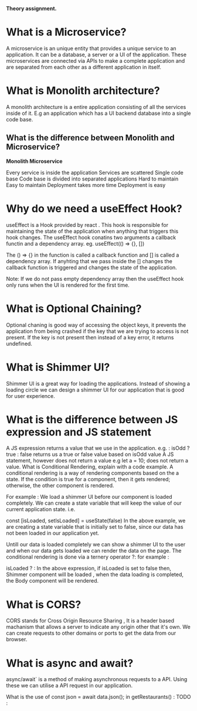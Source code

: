 **Theory assignment.**

**<h1>What is a Microservice?</h1>**

A microservice is an unique entity that provides a unique service to an application. It can be a database, a server or a UI of the application. These microservices are connected via APIs to make a complete application and are separated from each other as a different application in itself.

**<h1>What is Monolith architecture?</h1>**

A monolith architecture is a entire application consisting of all the services inside of it. E.g an application which has a UI backend database into a single code base.

**<h2>What is the difference between Monolith and Microservice?</h2>**

**Monolith	Microservice**

Every service is inside the application	Services are scattered
Single code base	Code base is divided into separated applications
Hard to maintain	Easy to maintain
Deployment takes more time	Deployment is easy 
  
**<h1>Why do we need a useEffect Hook?</h1>**

useEffect is a Hook provided by react . This hook is responsible for maintaining the state of the application when anything that triggers this hook changes. The useEffect hook conatins two arguments a callback functin and a dependency array. eg.   useEffect(() => {}, [])

The () => {} in the function is called a callback function and [] is called a dependency array. If anyhting that we pass inside the [] changes the callback function is triggered and changes the state of the application.

Note: If we do not pass empty dependency array then the useEffect hook only runs when the UI is rendered for the first time. 

**<h1>What is Optional Chaining?</h1>**

Optional chaning is good way of accessing the object keys, it prevents the application from being crashed if the key that we are trying to access is not present. If the key is not present then instead of a key error, it returns undefined. 

**<h1>What is Shimmer UI?</h1>**

Shimmer UI is a great way for loading the applications. Instead of showing a loading circle we can design a shimmer UI for our application that is good for user experience. 

**<h1>What is the difference between JS expression and JS statement**</h1>

A JS expression returns a value that we use in the application. e.g. : isOdd ? true : false returns us a true or false value based on isOdd value
A JS statement, however does not return a value e.g   let a = 10; does not return a value.
What is Conditional Rendering, explain with a code example.
A conditional rendering is a way of rendering components based on the a state. If the condition is true for a component, then it gets rendered; otherwise, the other component is rendered.

For example : We load a shimmer UI before our component is loaded completely. We can create a state variable that will keep the value of our current application state. i.e.

  const [isLoaded, setIsLoaded] = useState(false)
In the above example, we are creating a state variable that is initially set to false, since our data has not been loaded in our application yet.

Untill our data is loaded completely we can show a shimmer UI to the user and when our data gets loaded we can render the data on the page. The conditional rendering is done via a ternery operator ?: for example :

isLoaded ? <Body /> : <Shimmer />
In the above expression, if isLoaded is set to false then, Shimmer component will be loaded , when the data loading is completed, the Body component will be rendered.

**<h1>What is CORS? </h1>**
CORS stands for Cross Origin Resource Sharing , It is a header based machanism that allows a server to indicate any origin other that it's own. We can create requests to other domains or ports to get the data from our browser.

**<h1>What is async and await?</h1>**
async/await` is a method of making asynchronous requests to a API. Using these we can utilise a API request in our application.

What is the use of const json = await data.json(); in getRestaurants()
: TODO :
